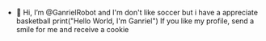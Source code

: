 - 👋 Hi, I’m @GanrielRobot and I'm  don't like soccer but i have a appreciate basketball
print("Hello World, I'm Ganriel")
If you like my profile, send a smile for me and receive a cookie
